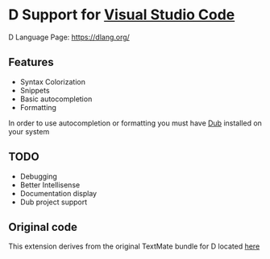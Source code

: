 # D Support for [Visual Studio Code](https://code.visualstudio.com/)

D Language Page: https://dlang.org/

## Features

 * Syntax Colorization
 * Snippets
 * Basic autocompletion
 * Formatting


 In order to use autocompletion or formatting you must have [Dub](https://github.com/D-Programming-Language/dub) installed on your system

## TODO

 * Debugging
 * Better Intellisense
 * Documentation display
 * Dub project support

## Original code

This extension derives from the original TextMate bundle for D located [here](https://github.com/textmate/d.tmbundle)